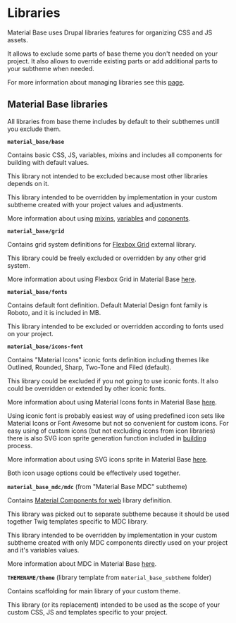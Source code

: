 Libraries
=========

Material Base uses Drupal libraries features for organizing CSS and JS assets.

It allows to exclude some parts of base theme you don't needed on your project.
It also allows to override existing parts or add additional parts to your subtheme when needed.

For more information about managing libraries see this [page](https://www.drupal.org/docs/theming-drupal/adding-stylesheets-css-and-javascript-js-to-a-drupal-theme#override-extend).

Material Base libraries
-----------------------

All libraries from base theme includes by default to their subthemes untill you exclude them.

**`material_base/base`**

Contains basic CSS, JS, variables, mixins and includes all components for building with default values.

This library not intended to be excluded because most other libraries depends on it.

This library intended to be overridden by implementation in your custom subtheme created with your project values and adjustments.

More information about using [mixins](/mixins.md), [variables](/variables.md) and [coponents](/components.md).

**`material_base/grid`**

Contains grid system definitions for [Flexbox Grid](http://flexboxgrid.com/) external library.

This library could be freely excluded or overridden by any other grid system.

More information about using Flexbox Grid in Material Base [here](/grid.md).

**`material_base/fonts`**

Contains default font definition. Default Material Design font family is Roboto, and it is included in MB.

This library intended to be excluded or overridden according to fonts used on your project.

**`material_base/icons-font`**

Contains "Material Icons" iconic fonts definition including themes like Outlined, Rounded, Sharp, Two-Tone and Filed (default).

This library could be excluded if you not going to use iconic fonts. It also could be overridden or extended by other iconic fonts.

More information about using Material Icons fonts in Material Base [here](/icon-fonts.md).

Using iconic font is probably easiest way of using predefined icon sets like Material Icons or Font Awesome but not so convenient for custom icons. For easy using of custom icons (but not excluding icons from icon libraries) there is also SVG icon sprite generation function included in [building](/build.md) process.

More information about using SVG icons sprite in Material Base [here](/svg-icons.md).

Both icon usage options could be effectively used together.

**`material_base_mdc/mdc`** (from "Material Base MDC" subtheme)

Contains [Material Components for web](https://material.io/develop/web) library definition.

This library was picked out to separate subtheme because it should be used together Twig templates specific to MDC library.

This library intended to be overridden by implementation in your custom subtheme created with only MDC components directly used on your project and it's variables values.

More information about MDC in Material Base [here](/mdc.md).

**`THEMENAME/theme`** (library template from `material_base_subtheme` folder)

Contains scaffolding for main library of your custom theme.

This library (or its replacement) intended to be used as the scope of your custom CSS, JS and templates specific to your project.

